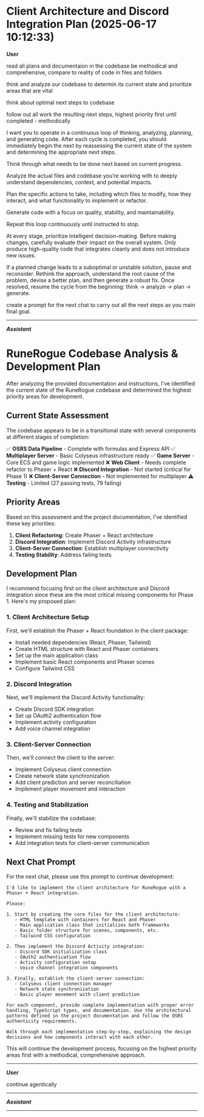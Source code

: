 <!-- Generated by SpecStory -->

# Client Architecture and Discord Integration Plan (2025-06-17 10:12:33)

_**User**_

read all plans and documentaion in the codebase be methodical and comprehensive, compare to reality of code in files and folders

think and analyze our codebase to determin its current state and prioritize areas that are vital

think about optimal next steps to codebase

follow out all work the resulting next steps, highest priority first until completed - methodically

I want you to operate in a continuous loop of thinking, analyzing, planning, and generating code. After each cycle is completed, you should immediately begin the next by reassessing the current state of the system and determining the appropriate next steps.

Think through what needs to be done next based on current progress.

Analyze the actual files and codebase you’re working with to deeply understand dependencies, context, and potential impacts.

Plan the specific actions to take, including which files to modify, how they interact, and what functionality to implement or refactor.

Generate code with a focus on quality, stability, and maintainability.

Repeat this loop continuously until instructed to stop.

At every stage, prioritize intelligent decision-making. Before making changes, carefully evaluate their impact on the overall system. Only produce high-quality code that integrates cleanly and does not introduce new issues.

If a planned change leads to a suboptimal or unstable solution, pause and reconsider. Rethink the approach, understand the root cause of the problem, devise a better plan, and then generate a robust fix. Once resolved, resume the cycle from the beginning: think → analyze → plan → generate.

create a prompt for the next chat to carry out all the next steps as you main final goal.

---

_**Assistant**_

# RuneRogue Codebase Analysis & Development Plan

After analyzing the provided documentation and instructions, I've identified the current state of the RuneRogue codebase and determined the highest priority areas for development.

## Current State Assessment

The codebase appears to be in a transitional state with several components at different stages of completion:

✅ **OSRS Data Pipeline** - Complete with formulas and Express API
✅ **Multiplayer Server** - Basic Colyseus infrastructure ready
✅ **Game Server** - Core ECS and game logic implemented
❌ **Web Client** - Needs complete refactor to Phaser + React
❌ **Discord Integration** - Not started (critical for Phase 1)
❌ **Client-Server Connection** - Not implemented for multiplayer
⚠️ **Testing** - Limited (27 passing tests, 79 failing)

## Priority Areas

Based on this assessment and the project documentation, I've identified these key priorities:

1. **Client Refactoring**: Create Phaser + React architecture
2. **Discord Integration**: Implement Discord Activity infrastructure
3. **Client-Server Connection**: Establish multiplayer connectivity
4. **Testing Stability**: Address failing tests

## Development Plan

I recommend focusing first on the client architecture and Discord integration since these are the most critical missing components for Phase 1. Here's my proposed plan:

### 1. Client Architecture Setup

First, we'll establish the Phaser + React foundation in the client package:

- Install needed dependencies (React, Phaser, Tailwind)
- Create HTML structure with React and Phaser containers
- Set up the main application class
- Implement basic React components and Phaser scenes
- Configure Tailwind CSS

### 2. Discord Integration

Next, we'll implement the Discord Activity functionality:

- Create Discord SDK integration
- Set up OAuth2 authentication flow
- Implement activity configuration
- Add voice channel integration

### 3. Client-Server Connection

Then, we'll connect the client to the server:

- Implement Colyseus client connection
- Create network state synchronization
- Add client prediction and server reconciliation
- Implement player movement and interaction

### 4. Testing and Stabilization

Finally, we'll stabilize the codebase:

- Review and fix failing tests
- Implement missing tests for new components
- Add integration tests for client-server communication

## Next Chat Prompt

For the next chat, please use this prompt to continue development:

```
I'd like to implement the client architecture for RuneRogue with a Phaser + React integration.

Please:

1. Start by creating the core files for the client architecture:
   - HTML template with containers for React and Phaser
   - Main application class that initializes both frameworks
   - Basic folder structure for scenes, components, etc.
   - Tailwind CSS configuration

2. Then implement the Discord Activity integration:
   - Discord SDK initialization class
   - OAuth2 authentication flow
   - Activity configuration setup
   - Voice channel integration components

3. Finally, establish the client-server connection:
   - Colyseus client connection manager
   - Network state synchronization
   - Basic player movement with client prediction

For each component, provide complete implementation with proper error handling, TypeScript types, and documentation. Use the architectural patterns defined in the project documentation and follow the OSRS authenticity requirements.

Walk through each implementation step-by-step, explaining the design decisions and how components interact with each other.
```

This will continue the development process, focusing on the highest priority areas first with a methodical, comprehensive approach.

---

_**User**_

continue agentically

---

_**Assistant**_

---
